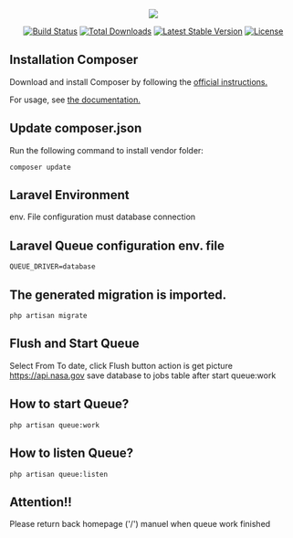 <p align="center"><img src="https://laravel.com/assets/img/components/logo-laravel.svg"></p>

<p align="center">
<a href="https://travis-ci.org/laravel/framework"><img src="https://travis-ci.org/laravel/framework.svg" alt="Build Status"></a>
<a href="https://packagist.org/packages/laravel/framework"><img src="https://poser.pugx.org/laravel/framework/d/total.svg" alt="Total Downloads"></a>
<a href="https://packagist.org/packages/laravel/framework"><img src="https://poser.pugx.org/laravel/framework/v/stable.svg" alt="Latest Stable Version"></a>
<a href="https://packagist.org/packages/laravel/framework"><img src="https://poser.pugx.org/laravel/framework/license.svg" alt="License"></a>
</p>

## Installation Composer

Download and install Composer by following the <a href="https://getcomposer.org/download/">official instructions.</a> 

For usage, see <a href="https://getcomposer.org/download/"> the documentation.</a>

## Update composer.json 
Run the following command to install vendor folder: 
```
composer update
```

## Laravel Environment
env. File configuration must database connection

## Laravel Queue configuration env. file
```
QUEUE_DRIVER=database
```

## The generated migration is imported.

```
php artisan migrate
```
## Flush and Start Queue
Select From To date, click Flush button action is get picture https://api.nasa.gov save database to jobs table after start queue:work

## How to start Queue?

```
php artisan queue:work
```
## How to listen Queue?

```
php artisan queue:listen
```
## Attention!!
Please return back homepage ('/') manuel when queue work finished

